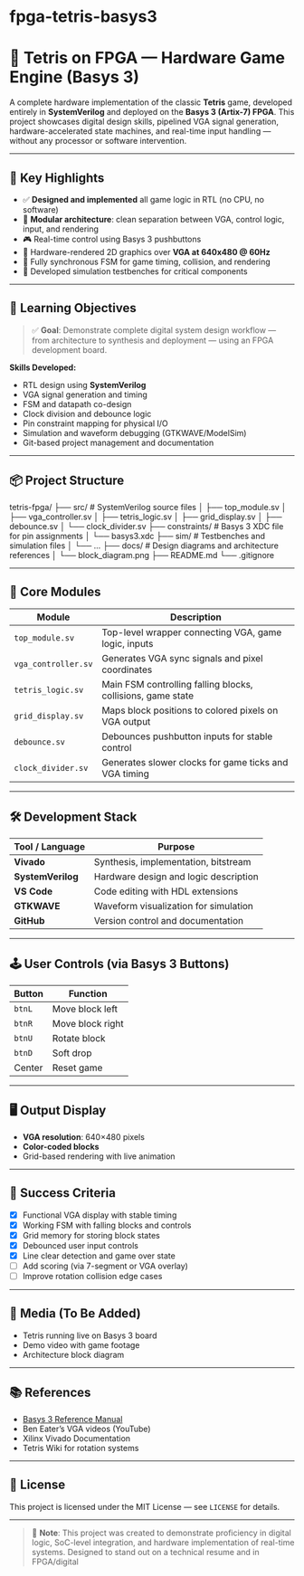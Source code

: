 # fpga-tetris-basys3

# 🧠 Tetris on FPGA — Hardware Game Engine (Basys 3)

A complete hardware implementation of the classic **Tetris** game, developed entirely in **SystemVerilog** and deployed on the **Basys 3 (Artix-7) FPGA**. This project showcases digital design skills, pipelined VGA signal generation, hardware-accelerated state machines, and real-time input handling — without any processor or software intervention.

---

## 🚀 Key Highlights

- ✅ **Designed and implemented** all game logic in RTL (no CPU, no software)
- 🧩 **Modular architecture**: clean separation between VGA, control logic, input, and rendering
- 🎮 Real-time control using Basys 3 pushbuttons
- 🎨 Hardware-rendered 2D graphics over **VGA at 640x480 @ 60Hz**
- 🧵 Fully synchronous FSM for game timing, collision, and rendering
- 🧪 Developed simulation testbenches for critical components

---

## 🧠 Learning Objectives

> ✅ **Goal**: Demonstrate complete digital system design workflow — from architecture to synthesis and deployment — using an FPGA development board.

**Skills Developed:**

- RTL design using **SystemVerilog**
- VGA signal generation and timing
- FSM and datapath co-design
- Clock division and debounce logic
- Pin constraint mapping for physical I/O
- Simulation and waveform debugging (GTKWAVE/ModelSim)
- Git-based project management and documentation

---

## 📦 Project Structure

tetris-fpga/
├── src/ # SystemVerilog source files
│ ├── top_module.sv
│ ├── vga_controller.sv
│ ├── tetris_logic.sv
│ ├── grid_display.sv
│ ├── debounce.sv
│ └── clock_divider.sv
├── constraints/ # Basys 3 XDC file for pin assignments
│ └── basys3.xdc
├── sim/ # Testbenches and simulation files
│ └── ...
├── docs/ # Design diagrams and architecture references
│ └── block_diagram.png
├── README.md
└── .gitignore

---

## 🧩 Core Modules

| Module             | Description                                                  |
|--------------------|--------------------------------------------------------------|
| `top_module.sv`    | Top-level wrapper connecting VGA, game logic, inputs         |
| `vga_controller.sv`| Generates VGA sync signals and pixel coordinates             |
| `tetris_logic.sv`  | Main FSM controlling falling blocks, collisions, game state  |
| `grid_display.sv`  | Maps block positions to colored pixels on VGA output         |
| `debounce.sv`      | Debounces pushbutton inputs for stable control               |
| `clock_divider.sv` | Generates slower clocks for game ticks and VGA timing        |

---

## 🛠️ Development Stack

| Tool / Language    | Purpose                                |
|--------------------|----------------------------------------|
| **Vivado**         | Synthesis, implementation, bitstream   |
| **SystemVerilog**  | Hardware design and logic description  |
| **VS Code**        | Code editing with HDL extensions       |
| **GTKWAVE**        | Waveform visualization for simulation  |
| **GitHub**         | Version control and documentation      |

---

## 🕹️ User Controls (via Basys 3 Buttons)

| Button  | Function         |
|---------|------------------|
| `btnL`  | Move block left  |
| `btnR`  | Move block right |
| `btnU`  | Rotate block     |
| `btnD`  | Soft drop        |
| Center  | Reset game       |

---

## 🖥️ Output Display

- **VGA resolution**: 640×480 pixels
- **Color-coded blocks**
- Grid-based rendering with live animation

---

## 🎯 Success Criteria

- [x] Functional VGA display with stable timing
- [x] Working FSM with falling blocks and controls
- [x] Grid memory for storing block states
- [x] Debounced user input controls
- [x] Line clear detection and game over state
- [ ] Add scoring (via 7-segment or VGA overlay)
- [ ] Improve rotation collision edge cases

---

## 📸 Media (To Be Added)

- Tetris running live on Basys 3 board
- Demo video with game footage
- Architecture block diagram

---

## 📚 References

- [Basys 3 Reference Manual](https://digilent.com/reference/programmable-logic/basys-3/start)
- Ben Eater’s VGA videos (YouTube)
- Xilinx Vivado Documentation
- Tetris Wiki for rotation systems

---

## 📜 License

This project is licensed under the MIT License — see `LICENSE` for details.

---

> 🧠 **Note**: This project was created to demonstrate proficiency in digital logic, SoC-level integration, and hardware implementation of real-time systems. Designed to stand out on a technical resume and in FPGA/digital
